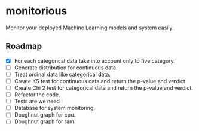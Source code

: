 # monitorious
Monitor your deployed Machine Learning models and system easily.

## Roadmap
- [x] For each categorical data take into account only to five category.
- [ ] Generate distribution for continuous data.
- [ ] Treat ordinal data like categorical data.
- [ ] Create KS test for continuous data and return the p-value and verdict.
- [ ] Create Chi 2 test for categorical data and return the p-value and verdict.
- [ ] Refactor the code.
- [ ] Tests are we need !
- [ ] Database for system monitoring.
- [ ] Doughnut graph for cpu.
- [ ] Doughnut graph for ram.
